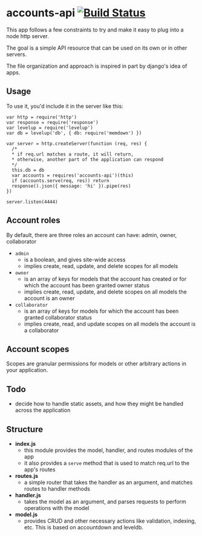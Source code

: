 # accounts-api [![Build Status](https://travis-ci.org/LukeSwart/accounts-api.svg?branch=master)](https://travis-ci.org/LukeSwart/accounts-api)


This app follows a few constraints to try and make it easy to plug into a node http server.

The goal is a simple API resource that can be used on its own or in other servers.

The file organization and approach is inspired in part by django's idea of apps.

## Usage

To use it, you'd include it in the server like this:

```
var http = require('http')
var response = require('response')
var levelup = require('levelup')
var db = levelup('db', { db: require('memdown') })

var server = http.createServer(function (req, res) {
  /* 
  * if req.url matches a route, it will return, 
  * otherwise, another part of the application can respond 
  */
  this.db = db
  var accounts = requires('accounts-api')(this)
  if (accounts.serve(req, res)) return
  response().json({ message: 'hi' }).pipe(res)
})

server.listen(4444)
```

## Account roles

By default, there are three roles an account can have: admin, owner, collaborator

- `admin` 
  - is a boolean, and gives site-wide access
  - implies create, read, update, and delete scopes for all models
- `owner` 
  - is an array of keys for models that the account has created or for which the account has been granted owner status
  - implies create, read, update, and delete scopes on all models the account is an owner
- `collaborator` 
  - is an array of keys for models for which the account has been granted collaborator status
  - implies create, read, and update scopes on all models the account is a collaborator

## Account scopes

Scopes are granular permissions for models or other arbitrary actions in your application.



## Todo

- decide how to handle static assets, and how they might be handled across the application

## Structure

- **index.js**
  - this module provides the model, handler, and routes modules of the app
  - it also provides a `serve` method that is used to match req.url to the app's routes
- **routes.js**
  - a simple router that takes the handler as an argument, and matches routes to handler methods
- **handler.js**
  - takes the model as an argument, and parses requests to perform operations with the model
- **model.js**
  - provides CRUD and other necessary actions like validation, indexing, etc. This is based on accountdown and leveldb.
  
